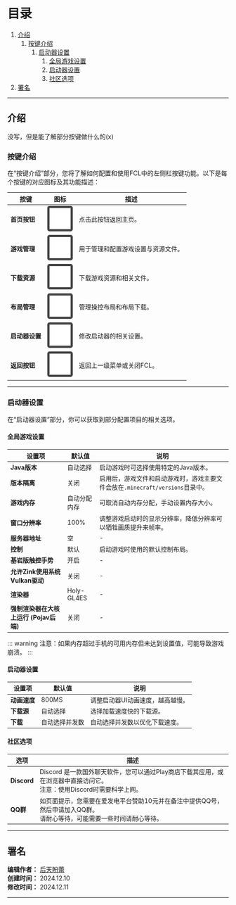 # 目录

1. [介绍](#介绍)
   1. [按键介绍](#按键介绍)
      1. [启动器设置](#启动器设置)
         1. [全局游戏设置](#全局游戏设置)
         2. [启动器设置](#启动器设置)
         3. [社区选项](#社区选项)
2. [署名](#署名)

---

## 介绍

没写，但是能了解部分按键做什么的(x)

### 按键介绍

在“按键介绍”部分，您将了解如何配置和使用FCL中的左侧栏按键功能。以下是每个按键的对应图标及其功能描述：

| 按键         | 图标                                                                                 | 描述                                                                                      |
|--------------|--------------------------------------------------------------------------------------|-------------------------------------------------------------------------------------------|
| **首页按钮** | ![首页按钮](img/fcl_home.svg)                                                        | 点击此按钮返回主页。                                                                         |
| **游戏管理** | ![游戏管理](img/fcl_configuration.svg)                                               | 用于管理和配置游戏设置与资源文件。                                                                     |
| **下载资源** | ![下载资源](img/fcl_download.svg)                                                    | 下载游戏资源和相关文件。                                                                     |
| **布局管理** | ![布局管理](img/fcl_push_button.svg)                                                 | 管理操控布局和布局下载。                                                                     |
| **启动器设置** | ![启动器设置](img/fcl_settings.svg)                                                  | 修改启动器的相关设置。                                                                      |
| **返回按钮** | ![返回按钮](img/fcl_return.svg)                                                      | 返回上一级菜单或关闭FCL。                                                                |

---

### 启动器设置

在“启动器设置”部分，你可以获取到部分配置项目的相关选项。

#### 全局游戏设置

| 设置项                                      | 默认值     | 说明                                                                                   |
|-------------------------------------------|----------|----------------------------------------------------------------------------------------|
| **Java版本**                               | 自动选择    | 启动游戏时可选择使用特定的Java版本。                                                              |
| **版本隔离**                               | 关闭       | 启用后，游戏文件和启动游戏时，游戏主要文件会放在`.minecraft/versions`目录中。                |
| **游戏内存**                               | 自动分配内存 | 可取消自动内存分配，手动设置内存大小。                                                       |
| **窗口分辨率**                             | 100%       | 调整游戏启动时的显示分辨率，降低分辨率可以牺牲画质提升来帧率。                                        |
| **服务器地址**                             | 空         | -                                                                                      |
| **控制**                                   | 默认       |启动游戏时使用的默认控制布局。                                                                                      |
| **基岩版触控手势**                          | 开启       | -                                                                                      |
| **允许Zink使用系统Vulkan驱动**              | 关闭       | -                                                                                      |
| **渲染器**                                 | Holy-GL4ES | -                                                                                      |
| **强制渲染器在大核上运行 (Pojav后端)**      | 关闭       | -                                                                                      |

::: warning
注意：如果内存超过手机的可用内存但未达到设置值，可能导致游戏崩溃。
:::

#### 启动器设置

| 设置项                                      | 默认值     | 说明                                                                                   |
|-------------------------------------------|----------|----------------------------------------------------------------------------------------|
| **动画速度**                               | 800MS      | 调整启动器UI动画速度，越高越慢。                                                                |
| **下载源**                                | 自动选择    | 选择加载速度快的下载源。                                                                |
| **下载**                                  | 自动选择并发数 | 自动选择并发数以优化下载速度。                                                            |


#### 社区选项

| 选项     | 描述                                                                                               |
|----------|----------------------------------------------------------------------------------------------------|
| **Discord** | Discord 是一款国外聊天软件，您可以通过Play商店下载其应用，或在浏览器中直接访问它。<br>注意：使用Discord时需要科学上网。 |
| **QQ群**   | 如页面提示，您需要在爱发电平台赞助10元并在备注中提供QQ号，然后申请加入QQ群。<br>请耐心等待，可能需要一些时间请耐心等待。 |

---

## 署名

**编辑作者：** [后天盼蕾](https://github.com/hotianbexuanto)  
**创建时间：** 2024.12.10  
**修改时间：** 2024.12.11  

---


<style>
  /* 默认背景为深色 */
  img {
    background-color: #444;
    padding: 5px;
    border-radius: 5px;
  }

  /* 针对黑暗模式调整背景颜色 */
  @media (prefers-color-scheme: dark) {
    img {
      background-color: #555;
    }
  }
</style>
